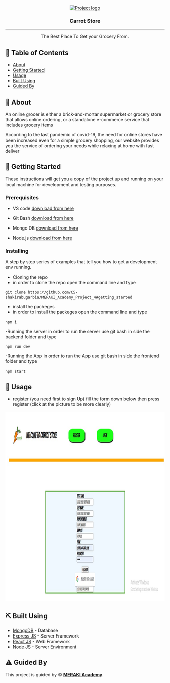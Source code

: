 <p align="center">
  <a href="" rel="noopener">
 <img width=200px height=200px src="https://img.freepik.com/free-vector/carrot-logo_10250-2253.jpg" alt="Project logo"></a>
</p>

<h3 align="center">Carrot Store</h3>

---

<p align="center"> The Best Place To Get your Grocery From.
    <br> 
</p>

## 📝 Table of Contents

- [About](#about)
- [Getting Started](#getting_started)
- [Usage](#usage)
- [Built Using](#built_using)
- [Guided By](#guided_by)

## 🧐 About <a name = "about"></a>

An online grocer is either a brick-and-mortar supermarket or grocery store that allows online ordering, or a standalone e-commerce service that includes grocery items

According to the last pandemic of covid-19, the need for online stores have been increased even for a simple grocery shopping, our website provides you the service of ordering your needs while relaxing at home with fast deliver

## 🏁 Getting Started <a name = "getting_started"></a>

These instructions will get you a copy of the project up and running on your local machine for development and testing purposes.

### Prerequisites

- VS code <a href="https://code.visualstudio.com/download">download from here</a>

- Git Bash <a href="https://git-scm.com/">download from here</a>

- Mongo DB <a href="https://www.mongodb.com/try/download/community">download from here</a>

- Node.js <a href="https://nodejs.org/en/download/">download from here</a>

### Installing

A step by step series of examples that tell you how to get a development env running.

- Cloning the repo
- in order to clone the repo open the command line and type

```
git clone https://github.com/C5-shakirabugarbia/MERAKI_Academy_Project_4#getting_started
```

- install the packeges
- in order to install the packeges open the command line and type

```
npm i
```

-Running the server
in order to run the server use git bash in side the backend folder and type

```
npm run dev
```

-Running the App
in order to run the App use git bash in side the frontend folder and type

```
npm start
```

## 🎈 Usage <a name="usage"></a>

- register (you need first to sign Up)
  fill the form down below then press register (click at the picture to be more clearly)

 <img width=800px height=600px src="./frontend/src/set/registerationPage.jpg" alt="Project logo">

## ⛏️ Built Using <a name = "built_using"></a>

- [MongoDB](https://www.mongodb.com/) - Database
- [Express JS](https://expressjs.com/) - Server Framework
- [React JS](https://https://reactjs.org/) - Web Framework
- [Node JS](https://nodejs.org/en/) - Server Environment

## ⚠️ Guided By <a name = "guided_by"></a>

This project is guided by ©️ **[MERAKI Academy](https://www.meraki-academy.org)**
